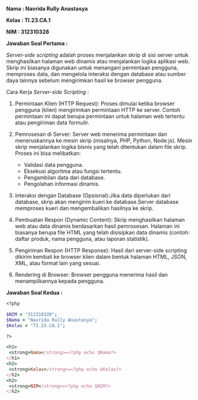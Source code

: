 **Nama : Navrida Rully Anastasya**

**Kelas : TI.23.CA.1**

**NIM : 312310328**

**Jawaban Soal Pertama :**

*Server-side scripting* adalah proses menjalankan skrip di sisi server untuk menghasilkan halaman web dinamis atau menjalankan logika aplikasi web. Skrip ini biasanya digunakan untuk menangani permintaan pengguna, memproses data, dan mengelola interaksi dengan database atau sumber daya lainnya sebelum mengirimkan hasil ke browser pengguna.

Cara Kerja *Server-side Scripting* :
1. Permintaan Klien (HTTP Request): Proses dimulai ketika browser pengguna (klien) mengirimkan permintaan HTTP ke server. Contoh permintaan ini dapat berupa permintaan untuk halaman web tertentu atau pengiriman data formulir.
   
2. Pemrosesan di Server: Server web menerima permintaan dan meneruskannya ke mesin skrip (misalnya, PHP, Python, Node.js). Mesin skrip menjalankan logika bisnis yang telah ditentukan dalam file skrip. Proses ini bisa melibatkan:
   - Validasi data pengguna.
   - Eksekusi algoritma atau fungsi tertentu.
   - Pengambilan data dari database.
   - Pengolahan informasi dinamis.
     
3. Interaksi dengan Database (Opsional):Jika data diperlukan dari database, skrip akan mengirim kueri ke database.Server database memproses kueri dan mengembalikan hasilnya ke skrip.
   
4. Pembuatan Respon (Dynamic Content): Skrip menghasilkan halaman web atau data dinamis berdasarkan hasil pemrosesan. Halaman ini biasanya berupa file HTML yang telah disisipkan data dinamis (contoh: daftar produk, nama pengguna, atau laporan statistik).
   
5. Pengiriman Respon (HTTP Response): Hasil dari server-side scripting dikirim kembali ke browser klien dalam bentuk halaman HTML, JSON, XML, atau format lain yang sesuai.
   
6. Rendering di Browser: Browser pengguna menerima hasil dan menampilkannya kepada pengguna.

**Jawaban Soal Kedua :**

```ruby
<?php

$NIM = "312310328";
$Nama = "Navrida Rully Anastasya";
$Kelas = "TI.23.CA.1";

?>

<h1>
 <strong>Nama</strong>=<?php echo $Nama?>
</h1>
<h2>
 <strong>Kelas</strong>=<?php echo $Kelas?>
</h2>
<h2>
 <strong>NIM</strong>=<?php echo $NIM?>
</h2>

```

